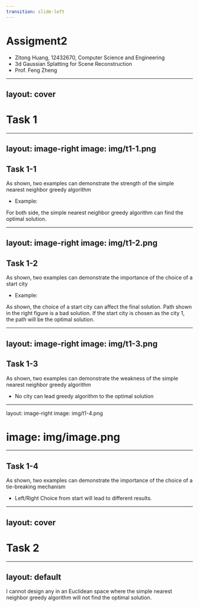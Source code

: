 ```yaml
---
transition: slide-left
---
```


# Assigment2

- Zitong Huang, 12432670, Computer Science and Engineering
- 3d Gaussian Splatting for Scene Reconstruction
- Prof. Feng Zheng

---
layout: cover
---

# Task 1

---
layout: image-right
image: img/t1-1.png
---

## Task 1-1

As shown, two examples can demonstrate the strength of the simple nearest neighbor greedy algorithm  

- Example:

For both side, the simple nearest neighbor greedy algorithm can find the optimal solution.

---
layout: image-right
image: img/t1-2.png
---

## Task 1-2

As shown, two examples can demonstrate the importance of the choice of a start city 

- Example:

As shown, the choice of a start city can affect the final solution. Path shown in the right figure is a bad solution. If the start city is chosen as the city 1, the path will be the optimal solution.


---
layout: image-right
image: img/t1-3.png
---

## Task 1-3

As shown, two examples can demonstrate the weakness of the simple nearest neighbor greedy algorithm

- No city can lead greedy algorithm to the optimal solution

---
layout: image-right
image: img/t1-4.png
# image: img/image.png
---

## Task 1-4

As shown, two examples can demonstrate the importance of the choice of a tie-breaking mechanism

- Left/Right Choice from start will lead to different results.

---
layout: cover
---

# Task 2

---
layout: default
---
I cannot design any in an Euclidean space where the simple nearest neighbor greedy algorithm will not find the optimal solution.
